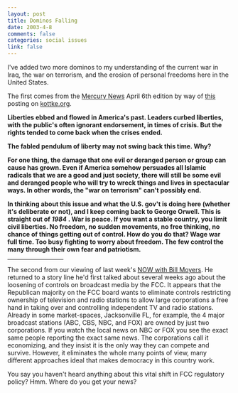 ```yaml
--- 
layout: post
title: Dominos Falling
date: 2003-4-8
comments: false
categories: social issues
link: false
---
```

I've added two more dominos to my understanding of the current war in Iraq, the war on terrorism, and the erosion of personal freedoms here in the United States.

The first comes from the <a href="http://www.siliconvalley.com/mld/siliconvalley/5571471.htm" target="_blank">Mercury News</a> April 6th edition by way of <a href="http://www.kottke.org/03/04/030406always_on_ed.html" target="_blank">this</a> posting on <a href="http://kottke.org/" target="_blank">kottke.org</a>.

<div style="font-weight:bold;">

Liberties ebbed and flowed in America's past. Leaders curbed liberties, with the public's often ignorant endorsement, in times of crisis. But the rights tended to come back when the crises ended.

The fabled pendulum of liberty may not swing back this time. Why?

For one thing, the damage that one evil or deranged person or group can cause has grown. Even if America somehow persuades all Islamic radicals that we are a good and just society, there will still be some evil and deranged people who will try to wreck things and lives in spectacular ways. In other words, the "war on terrorism" can't possibly end.

In thinking about this issue and what the U.S. gov't is doing here (whether it's deliberate or not), and I keep coming back to George Orwell. This is straight out of <i>1984</i> . War is peace. If you want a stable country, you limit civil liberties. No freedom, no sudden movements, no free thinking, no chance of things getting out of control. How do you do that? Wage war full time. Too busy fighting to worry about freedom. The few control the many through their own fear and patriotism.
</div>

<hr width="25%" align="center" />

The second from our viewing of last week's <a href="http://www.pbs.org/now/" target="_blank">NOW with Bill Moyers</a>. He returned to a story line he'd first talked about several weeks ago about the loosening of controls on broadcast media by the FCC. It appears that the Republican majority on the FCC board wants to eliminate controls restricting ownership of television and radio stations to allow large corporations a free hand in taking over and controlling independent TV and radio stations. Already in some market-spaces, Jacksonville FL, for example, the 4 major broadcast stations (ABC, CBS, NBC, and FOX) are owned by just two corporations. If you watch the local news on NBC or FOX you see the exact same people reporting the exact same news. The corporations call it economizing, and they insist it is the only way they can compete and survive. However, it eliminates the whole many points of view, many different approaches ideal that makes democracy in this country work.

You say you haven't heard anything about this vital shift in FCC regulatory policy? Hmm. Where do you get your news?
